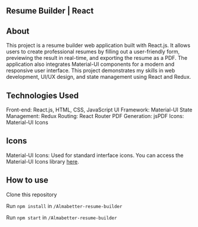 ## Resume Builder | React

## About

This project is a resume builder web application built with React.js. It allows users to create professional resumes by filling out a user-friendly form, previewing the result in real-time, and exporting the resume as a PDF. The application also integrates Material-UI components for a modern and responsive user interface. This project demonstrates my skills in web development, UI/UX design, and state management using React and Redux.

## Technologies Used

Front-end: React.js, HTML, CSS, JavaScript
UI Framework: Material-UI
State Management: Redux
Routing: React Router
PDF Generation: jsPDF
Icons: Material-UI Icons

## Icons

Material-UI Icons: Used for standard interface icons.
You can access the Material-UI Icons library [here](https://mui.com/material-ui/material-icons/).

## How to use

Clone this repository

Run `npm install` in `/Almabetter-resume-builder`

Run `npm start` in `/Almabetter-resume-builder` 
